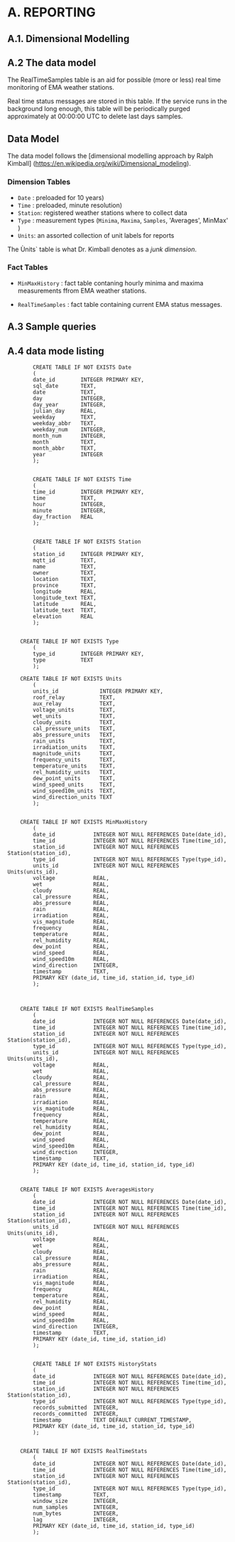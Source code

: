 # A. REPORTING

## A.1. Dimensional Modelling


## A.2 The data model


The RealTimeSamples table is an aid for possible (more or less) real time monitoring of EMA weather stations.

Real time status messages are stored in this table. If the service runs in the background long enough, this table will be periodically purged approximately at 00:00:00 UTC to delete last days samples. 

## Data Model

The data model follows the [dimensional modelling approach by Ralph Kimball]
(https://en.wikipedia.org/wiki/Dimensional_modeling).

### Dimension Tables

* `Date` : preloaded for 10 years)
* `Time` : preloaded, minute resolution)
* `Station`: registered weather stations where to collect data
* `Type` : measurement types (`Minima`, `Maxima`, `Samples`, 'Averages', MinMax' )
* `Units`: an assorted collection of unit labels for reports

The Ùnits` table is what Dr. Kimball denotes as a *junk dimension*.

### Fact Tables

* `MinMaxHistory` : fact table contaning hourly minima and maxima measurements ffrom EMA weather stations.

* `RealTimeSamples` : fact table containing current EMA status messages.


## A.3 Sample queries

## A.4 data mode listing


            CREATE TABLE IF NOT EXISTS Date
            (
            date_id        INTEGER PRIMARY KEY, 
            sql_date       TEXT, 
            date           TEXT,
            day            INTEGER,
            day_year       INTEGER,
            julian_day     REAL,
            weekday        TEXT,
            weekday_abbr   TEXT,
            weekday_num    INTEGER,
            month_num      INTEGER,
            month          TEXT,
            month_abbr     TEXT,
            year           INTEGER
            );

            
            CREATE TABLE IF NOT EXISTS Time
            (
            time_id        INTEGER PRIMARY KEY, 
            time           TEXT,
            hour           INTEGER,
            minute         INTEGER,
            day_fraction   REAL
            );
            
            
            CREATE TABLE IF NOT EXISTS Station
            (
            station_id     INTEGER PRIMARY KEY, 
            mqtt_id        TEXT,
            name           TEXT,
            owner          TEXT,
            location       TEXT,
            province       TEXT,
            longitude      REAL,
            longitude_text TEXT,
            latitude       REAL,
            latitude_text  TEXT,
            elevation      REAL
            );


	    CREATE TABLE IF NOT EXISTS Type
            (
            type_id        INTEGER PRIMARY KEY, 
            type           TEXT
            );

	    CREATE TABLE IF NOT EXISTS Units
            (
            units_id             INTEGER PRIMARY KEY, 
            roof_relay           TEXT,
            aux_relay            TEXT,
            voltage_units        TEXT,
            wet_units            TEXT,
            cloudy_units         TEXT,
            cal_pressure_units   TEXT,
            abs_pressure_units   TEXT,
            rain_units           TEXT,
            irradiation_units    TEXT,
            magnitude_units      TEXT,
            frequency_units      TEXT,
            temperature_units    TEXT,
            rel_humidity_units   TEXT,
            dew_point_units      TEXT,
            wind_speed_units     TEXT,
            wind_speed10m_units  TEXT,
            wind_direction_units TEXT
            );

  
	    CREATE TABLE IF NOT EXISTS MinMaxHistory
            (
            date_id            INTEGER NOT NULL REFERENCES Date(date_id), 
            time_id            INTEGER NOT NULL REFERENCES Time(time_id), 
            station_id         INTEGER NOT NULL REFERENCES Station(station_id),
            type_id            INTEGER NOT NULL REFERENCES Type(type_id),
            units_id           INTEGER NOT NULL REFERENCES Units(units_id),
            voltage            REAL,
            wet                REAL,
            cloudy             REAL,
            cal_pressure       REAL,
            abs_pressure       REAL,
            rain               REAL,
            irradiation        REAL,
            vis_magnitude      REAL,
            frequency          REAL,
            temperature        REAL,
            rel_humidity       REAL,
            dew_point          REAL,
            wind_speed         REAL,
            wind_speed10m      REAL,
            wind_direction     INTEGER,
            timestamp          TEXT,
            PRIMARY KEY (date_id, time_id, station_id, type_id)
            );



	    CREATE TABLE IF NOT EXISTS RealTimeSamples
            (
            date_id            INTEGER NOT NULL REFERENCES Date(date_id), 
            time_id            INTEGER NOT NULL REFERENCES Time(time_id), 
            station_id         INTEGER NOT NULL REFERENCES Station(station_id),
            type_id            INTEGER NOT NULL REFERENCES Type(type_id),
            units_id           INTEGER NOT NULL REFERENCES Units(units_id),
            voltage            REAL,
            wet                REAL,
            cloudy             REAL,
            cal_pressure       REAL,
            abs_pressure       REAL,
            rain               REAL,
            irradiation        REAL,
            vis_magnitude      REAL,
            frequency          REAL,
            temperature        REAL,
            rel_humidity       REAL,
            dew_point          REAL,
            wind_speed         REAL,
            wind_speed10m      REAL,
            wind_direction     INTEGER,
            timestamp          TEXT,
            PRIMARY KEY (date_id, time_id, station_id, type_id)
            );
  
 
	    CREATE TABLE IF NOT EXISTS AveragesHistory
            (
            date_id            INTEGER NOT NULL REFERENCES Date(date_id), 
            time_id            INTEGER NOT NULL REFERENCES Time(time_id), 
            station_id         INTEGER NOT NULL REFERENCES Station(station_id),
            units_id           INTEGER NOT NULL REFERENCES Units(units_id),
            voltage            REAL,
            wet                REAL,
            cloudy             REAL,
            cal_pressure       REAL,
            abs_pressure       REAL,
            rain               REAL,
            irradiation        REAL,
            vis_magnitude      REAL,
            frequency          REAL,
            temperature        REAL,
            rel_humidity       REAL,
            dew_point          REAL,
            wind_speed         REAL,
            wind_speed10m      REAL,
            wind_direction     INTEGER,
            timestamp          TEXT,
            PRIMARY KEY (date_id, time_id, station_id)
            );


            CREATE TABLE IF NOT EXISTS HistoryStats
            (
            date_id            INTEGER NOT NULL REFERENCES Date(date_id), 
            time_id            INTEGER NOT NULL REFERENCES Time(time_id), 
            station_id         INTEGER NOT NULL REFERENCES Station(station_id),
            type_id            INTEGER NOT NULL REFERENCES Type(type_id),
            records_submitted  INTEGER,
            records_committed  INTEGER,
            timestamp          TEXT DEFAULT CURRENT_TIMESTAMP,
            PRIMARY KEY (date_id, time_id, station_id, type_id)
            );
   

	    CREATE TABLE IF NOT EXISTS RealTimeStats
            (
            date_id            INTEGER NOT NULL REFERENCES Date(date_id), 
            time_id            INTEGER NOT NULL REFERENCES Time(time_id), 
            station_id         INTEGER NOT NULL REFERENCES Station(station_id),
            type_id            INTEGER NOT NULL REFERENCES Type(type_id),
            timestamp          TEXT,
            window_size        INTEGER,
            num_samples        INTEGER,
            num_bytes          INTEGER,
            lag                INTEGER,
            PRIMARY KEY (date_id, time_id, station_id, type_id)
            );
